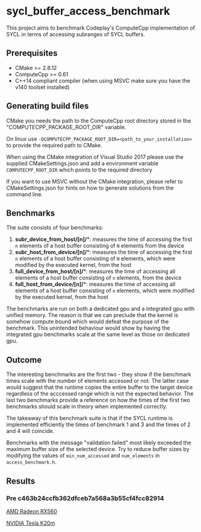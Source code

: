 # sycl_buffer_access_benchmark

This project aims to benchmark Codeplay's ComputeCpp implementation of SYCL in terms of accessing subranges of SYCL buffers. 

## Prerequisites

- CMake >= 2.8.12
- ComputeCpp >= 0.61
- C++14 compliant compiler (when using MSVC make sure you have the v140 toolset installed)

## Generating build files

CMake you needs the path to the ComputeCpp root directory stored in the "COMPUTECPP_PACKAGE_ROOT_DIR" variable. 

On linux use `-DCOMPUTECPP_PACKAGE_ROOT_DIR=<path_to_your_installation>` to provide the required path to CMake.

When using the CMake integration of Visual Studio 2017 please use the supplied CMakeSettings.json and add a environment variable `COMPUTECPP_ROOT_DIR` which points to the required directory

If you want to use MSVC without the CMake integration, please refer to CMakeSettings.json for hints on how to generate solutions from the command line.

## Benchmarks

The suite consists of four benchmarks: 

1) **subr_device_from_host/[n]/***: measures the time of accessing the first `n` elements of a host buffer consisting of `N` elements from the device
1) **subr_host_from_device/[n]/***: measures the time of accessing the first `n` elements of a host buffer consisting of `N` elements, which were modified by the executed kernel, from the host
1) **full_device_from_host/[n]/***: measures the time of accessing all elements of a host buffer consisting of `n` elements, from the device
1) **full_host_from_device/[n]/***: measures the time of accessing all elements of a host buffer consisting of `n` elements, which were modified by the executed kernel, from the host

The benchmarks are run on both a dedicated gpu and a integrated gpu with unified memory. The reason is that we can preclude that the kernel is somehow compute bound which would defeat the purpose of the benchmark. This unintended behaviour would show by having the integrated gpu benchmarks scale at the same level as those on dedicated gpu.

## Outcome

The interesting benchmarks are the first two - they show if the benchmark times scale with the number of elements accessed or not. The latter case would suggest that the runtime copies the entire buffer to the target device regardless of the acccessed range which is not the expected behavior.
The last two benchmarks provide a reference on how the times of the first two benchmarks should scale in theory when implemented correctly. 

The takeaway of this benchmark suite is that if the SYCL runtime is implemented efficiently the times of benchmark 1 and 3 and the times of 2 and 4 will coincide.

Benchmarks with the message "validation failed" most likely exceeded the maximum buffer size of the selected device. Try to reduce buffer sizes by modifying the values of `min_num_accessed` and
`num_elements` in `access_benchmark.h`.

## Results 

### Pre c463b24ccfb362dfceb7a568a3b55cf4fcc82914

[AMD Radeon RX560](results/bench_output_radeon_rx560.txt) 

[NVIDIA Tesla K20m](results/bench_output_tesla_k20m.txt)
